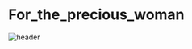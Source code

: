 # For_the_precious_woman
![header](https://capsule-render.vercel.app/api?type=wave&color=auto&height=300&section=header&text=For_the_precious_woman%20render&fontSize=90)
